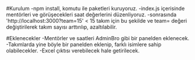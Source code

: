 #Kurulum
-npm install, komutu ile paketleri kuruyoruz.
-index.js içerisinde mentörleri ve görüşecekleri saat değerlerini düzenliyoruz.
-sonrasında 'http://localhost:3000?team=15' < 15 takım için bu şekilde ve team= değeri değiştirilerek takım sayısı arttırılıp, azaltılabilir.

#Eklenecekler
-Mentörler ve saatleri AdminBro gibi bir panelden eklenecek.
-Takımlarda yine böyle bir panelden eklenip, farklı isimlere sahip olabilecekler.
-Excel çıktısı verebilecek hale getirilecek.